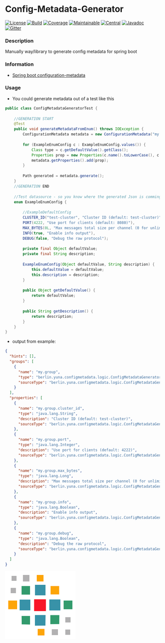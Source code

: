 # Config-Metadata-Generator

[![License][License-Image]][License-Url]
[![Build][Build-Status-Image]][Build-Status-Url] 
[![Coverage][Coverage-image]][Coverage-Url] 
[![Maintainable][Maintainable-image]][Maintainable-Url] 
[![Central][Central-image]][Central-Url] 
[![Javadoc][javadoc-image]][javadoc-Url]
[![Gitter][Gitter-image]][Gitter-Url] 

### Description
Manually way/library to generate config metadata for spring boot

### Information
 * [Spring boot configuration-metadata](https://docs.spring.io/spring-boot/docs/current/reference/html/configuration-metadata.html)

### Usage
* You could generate metadata out of a test like this
```java
public class ConfigMetadataGeneratorTest {

	//GENERATION START
    @Test
    public void generateMetadataFromEnum() throws IOException {
        ConfigurationMetadata metadata = new ConfigurationMetadata("my.group", ExampleEnumConfig.class);

        for (ExampleEnumConfig c : ExampleEnumConfig.values()) {
            Class type = c.getDefaultValue().getClass();
            Properties prop = new Properties(c.name().toLowerCase(), c.getDescription(), type);
            metadata.getProperties().add(prop);
        }

        Path generated = metadata.generate();
    }
	//GENERATION END
	
    //Test datasource - so you know where the generated Json is comming from...
    enum ExampleEnumConfig {

        //ExampleDefaultConfig
        CLUSTER_ID("test-cluster", "Cluster ID (default: test-cluster)"),
        PORT(4222, "Use port for clients (default: 8080)"),
        MAX_BYTES(0L, "Max messages total size per channel (0 for unlimited)"),
        INFO(true, "Enable info output"),
        DEBUG(false, "Debug the raw protocol");

        private final Object defaultValue;
        private final String description;

        ExampleEnumConfig(Object defaultValue, String description) {
            this.defaultValue = defaultValue;
            this.description = description;
        }

        public Object getDefaultValue() {
            return defaultValue;
        }

        public String getDescription() {
            return description;
        }
    }
}
```

* output from example:
```json
{
  "hints": [],
  "groups": [
    {
      "name": "my.group",
      "type": "berlin.yuna.configmetadata.logic.ConfigMetadataGeneratorTest$ExampleEnumConfig",
      "sourceType": "berlin.yuna.configmetadata.logic.ConfigMetadataGeneratorTest$ExampleEnumConfig"
    }
  ],
  "properties": [
    {
      "name": "my.group.cluster_id",
      "type": "java.lang.String",
      "description": "Cluster ID (default: test-cluster)",
      "sourceType": "berlin.yuna.configmetadata.logic.ConfigMetadataGeneratorTest$ExampleEnumConfig"
    },
    {
      "name": "my.group.port",
      "type": "java.lang.Integer",
      "description": "Use port for clients (default: 4222)",
      "sourceType": "berlin.yuna.configmetadata.logic.ConfigMetadataGeneratorTest$ExampleEnumConfig"
    },
    {
      "name": "my.group.max_bytes",
      "type": "java.lang.Long",
      "description": "Max messages total size per channel (0 for unlimited)",
      "sourceType": "berlin.yuna.configmetadata.logic.ConfigMetadataGeneratorTest$ExampleEnumConfig"
    },
    {
      "name": "my.group.info",
      "type": "java.lang.Boolean",
      "description": "Enable info output",
      "sourceType": "berlin.yuna.configmetadata.logic.ConfigMetadataGeneratorTest$ExampleEnumConfig"
    },
    {
      "name": "my.group.debug",
      "type": "java.lang.Boolean",
      "description": "Debug the raw protocol",
      "sourceType": "berlin.yuna.configmetadata.logic.ConfigMetadataGeneratorTest$ExampleEnumConfig"
    }
  ]
}
```

![Config-Metadata-Generator](src/main/resources/banner.png "Config-Metadata-Generator")

[License-Url]: https://www.apache.org/licenses/LICENSE-2.0
[License-Image]: https://img.shields.io/badge/License-Apache2-blue.svg
[github-release]: https://github.com/YunaBraska/config-metadata-generator
[Build-Status-Url]: https://travis-ci.org/YunaBraska/config-metadata-generator
[Build-Status-Image]: https://travis-ci.org/YunaBraska/config-metadata-generator.svg?branch=master
[Coverage-Url]: https://codecov.io/gh/YunaBraska/config-metadata-generator?branch=master
[Coverage-image]: https://codecov.io/gh/YunaBraska/config-metadata-generator/branch/master/graphs/badge.svg
[Version-url]: https://github.com/YunaBraska/config-metadata-generator
[Version-image]: https://badge.fury.io/gh/YunaBraska%2Fconfig-metadata-generator.svg
[Central-url]: https://search.maven.org/#search%7Cga%7C1%7Ca%3A%22config-metadata-generator%22
[Central-image]: https://maven-badges.herokuapp.com/maven-central/berlin.yuna/config-metadata-generator/badge.svg
[Maintainable-Url]: https://codeclimate.com/github/YunaBraska/config-metadata-generator
[Maintainable-image]: https://codeclimate.com/github/YunaBraska/config-metadata-generator.svg
[Gitter-Url]: https://gitter.im/config-metadata-generator/Lobby
[Gitter-image]: https://img.shields.io/badge/gitter-join%20chat%20%E2%86%92-brightgreen.svg
[Javadoc-url]: http://javadoc.io/doc/berlin.yuna/config-metadata-generator
[Javadoc-image]: http://javadoc.io/badge/berlin.yuna/config-metadata-generator.svg